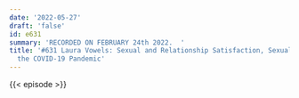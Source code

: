 ```yaml
---
date: '2022-05-27'
draft: 'false'
id: e631
summary: 'RECORDED ON FEBRUARY 24th 2022.  '
title: '#631 Laura Vowels: Sexual and Relationship Satisfaction, Sexual Values, and
  the COVID-19 Pandemic'
---
```

{{< episode >}}

